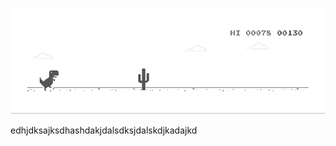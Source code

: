 ![image](https://github.com/sudimuk2017/qwaszx/blob/main/dino.gif)


edhjdksajksdhashdakjdalsdksjdalskdjkadajkd
